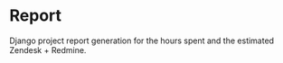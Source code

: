 Report
======

Django project report generation for the hours spent and the estimated Zendesk + Redmine.